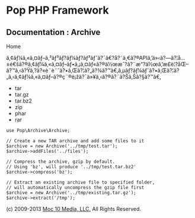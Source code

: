Pop PHP Framework
=================

Documentation : Archive
-----------------------

Home

ã‚¢ãƒ¼ã‚«ã‚¤ãƒ–ã‚³ãƒ³ãƒ?ãƒ¼ãƒ?ãƒ³ãƒˆã?¯ã€?å?˜ä¸€ã?®APIã‚’ä»‹ã?—ã?¦å…±é€šã?®ã‚¢ãƒ¼ã‚«ã‚¤ãƒ–ãƒ•ã‚¡ã‚¤ãƒ«ã?®ä½œæˆ?ã?¨æ“?ä½œã‚’æ­£è¦?åŒ–ã?™ã‚‹ã?Ÿã‚?ã?«è¨­è¨ˆã?•ã‚Œã?¦ã?„ã?¾ã?™ã€‚ã‚µãƒ?ãƒ¼ãƒˆã?•ã‚Œã?¦ã?„ã‚‹ã‚¢ãƒ¼ã‚«ã‚¤ãƒ–ã?®ç¨®é¡žã?¯ä»¥ä¸‹ã?®ã?¨ã?Šã‚Šã?§ã?™ã€‚

-   tar
-   tar.gz
-   tar.bz2
-   zip
-   phar
-   rar

<!-- -->

    use Pop\Archive\Archive;

    // Create a new TAR archive and add some files to it
    $archive = new Archive('../tmp/test.tar');
    $archive->addFiles('../files');

    // Compress the archive, gzip by default.
    // Using 'bz', will produce '../tmp/test.tar.bz2'
    $archive->compress('bz');

    // Extract an existing archive file to specified folder,
    // will automatically uncompress the gzip file first
    $archive = new Archive('../tmp/existing.tar.gz');
    $archive->extract('/tmp');

\(c) 2009-2013 [Moc 10 Media, LLC.](http://www.moc10media.com) All
Rights Reserved.
